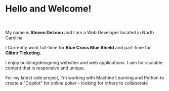 Hello and Welcome!
===================
<br>
<p>
My name is <strong>Steven DeLeon</strong> and I am a Web Developer located in North Carolina
</p>

<p>
  I Currently work full-time for <strong>Blue Cross Blue Shield</strong> and part-time for <strong>Glitnir Ticketing</strong>.
</p>
<p>
I enjoy building/designing websites and web applications. I aim for scalable content that is responsive and unique.<br>
</p>

<p>

For my latest side project, I'm working with Machine Learning and Python to create a "Copilot" for online poker - looking for others to collaborate
  
